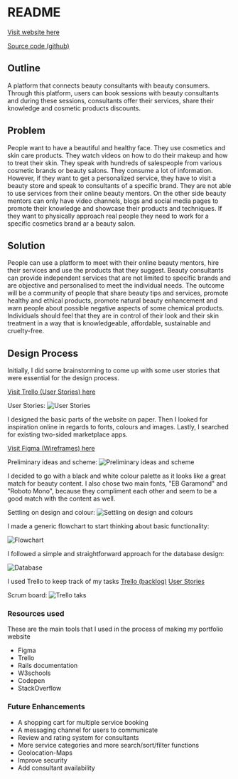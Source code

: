 # README

[Visit website here](https://beautyshare1.herokuapp.com/)

[Source code (github)](https://github.com/konpits/beautyshare)

## Outline

A platform that connects beauty consultants with beauty consumers. Through this platform, users can book sessions with beauty consultants and during these sessions, consultants offer their services, share their knowledge and cosmetic products discounts.

## Problem

People want to have a beautiful and healthy face. They use cosmetics and skin care products. They watch videos on how to do their makeup and how to treat their skin. They speak with hundreds of salespeople from various cosmetic brands or beauty salons. They consume a lot of information. However, if they want to get a personalized service, they have to visit a beauty store and speak to consultants of a specific brand. They are not able to use services from their online beauty mentors. 
On the other side beauty mentors can only have video channels, blogs and social media pages to promote their knowledge and showcase their products and techniques. If they want to physically approach real people they need to work for a specific cosmetics brand ar a beauty salon.

## Solution

People can use a platform to meet with their online beauty mentors, hire their services and use the products that they suggest. Beauty consultants can provide independent services that are not limited to specific brands and are objective and personalised to meet the individual needs. The outcome will be a community of people that share beauty tips and services, promote healthy and ethical products, promote natural beauty enhancement and warn people about possible negative aspects of some chemical products. Individuals should feel that they are in control of their look and their skin treatment in a way that is knowledgeable, affordable, sustainable and cruelty-free. 

## Design Process


Initially, I did some brainstorming to come up with some user stories that were essential for the design process.

[Visit Trello (User Stories) here](https://trello.com/b/ApC40hCt/beautyshare)

User Stories:
![User Stories](./README_img/Trello_UserStories.png)


I designed the basic parts of the website on paper. Then I looked for inspiration online in regards to fonts, colours and images. Lastly, I searched for existing two-sided marketplace apps.

[Visit Figma (Wireframes) here](https://www.figma.com/file/C2lVa7DOijwB2Bptx6ATIl/BeautyShare)

Preliminary ideas and scheme:
![Preliminary ideas and scheme](./README_img/Figma1.png)

I decided to go with a black and white colour palette as it looks like a great match for beauty content. I also chose two main fonts, "EB Garamond" and "Roboto Mono", because they compliment each other and seem to be a good match with the content as well. 

Settling on design and colour:
![Settling on design and colours](./README_img/Figma2.png)

I made a generic flowchart to start thinking about basic functionality:

![Flowchart](./README_img/Flowchart_uml.png)

I followed a simple and straightforward approach for the database design:

![Database](./README_img/ERD.png)

I used Trello to keep track of my tasks
[Trello (backlog)](https://trello.com/b/zfCUviPc/beautyshare-todo)
[User Stories](./README_img/Trello_TODO.png)

Scrum board:
![Trello taks](./README_img/Trello_TODO.png)


### Resources used
These are the main tools that I used in the process of making my portfolio website

* Figma
* Trello
* Rails documentation
* W3schools
* Codepen
* StackOverflow

### Future Enhancements
* A shopping cart for multiple service booking
* A messaging channel for users to communicate
* Review and rating system for consultants
* More service categories and more search/sort/filter functions
* Geolocation-Maps
* Improve security
* Add consultant availability
